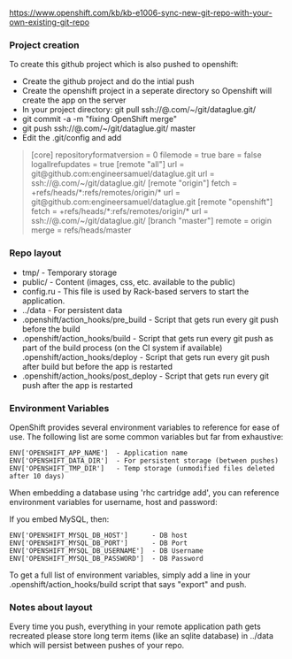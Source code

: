 https://www.openshift.com/kb/kb-e1006-sync-new-git-repo-with-your-own-existing-git-repo

### Project creation
To create this github project which is also pushed to openshift:

* Create the github project and do the intial push
* Create the openshift project in a seperate directory so Openshift will create the app on the server
* In your project directory: git pull ssh://<hash>@<path to openshift>.com/~/git/dataglue.git/
* git commit -a -m "fixing OpenShift merge"
* git push ssh://<hash>@<path to openshift>.com/~/git/dataglue.git/ master
* Edit the .git/config and add
<blockquote>
[core]
    repositoryformatversion = 0
    filemode = true
    bare = false
    logallrefupdates = true
[remote "all"]
    url = git@github.com:engineersamuel/dataglue.git
    url = ssh://<hash>@<path to openshift>.com/~/git/dataglue.git/
[remote "origin"]
    fetch = +refs/heads/*:refs/remotes/origin/*
    url = git@github.com:engineersamuel/dataglue.git
[remote "openshift"]
    fetch = +refs/heads/*:refs/remotes/origin/*
    url = ssh://<hash>@<path to openshift>.com/~/git/dataglue.git/
[branch "master"]
    remote = origin
    merge = refs/heads/master
</blockquote>


### Repo layout
* tmp/ - Temporary storage
* public/ - Content (images, css, etc. available to the public)
* config.ru - This file is used by Rack-based servers to start the application.
* ../data - For persistent data
* .openshift/action_hooks/pre_build - Script that gets run every git push before the build
* .openshift/action_hooks/build - Script that gets run every git push as part of the build process (on the CI system if available)
.openshift/action_hooks/deploy - Script that gets run every git push after build but before the app is restarted
* .openshift/action_hooks/post_deploy - Script that gets run every git push after the app is restarted


### Environment Variables
OpenShift provides several environment variables to reference for ease
of use.  The following list are some common variables but far from exhaustive:

    ENV['OPENSHIFT_APP_NAME']  - Application name
    ENV['OPENSHIFT_DATA_DIR']  - For persistent storage (between pushes)
    ENV['OPENSHIFT_TMP_DIR']   - Temp storage (unmodified files deleted after 10 days)

When embedding a database using 'rhc cartridge add', you can reference environment
variables for username, host and password:

If you embed MySQL, then:

    ENV['OPENSHIFT_MYSQL_DB_HOST']      - DB host
    ENV['OPENSHIFT_MYSQL_DB_PORT']      - DB Port
    ENV['OPENSHIFT_MYSQL_DB_USERNAME']  - DB Username
    ENV['OPENSHIFT_MYSQL_DB_PASSWORD']  - DB Password

To get a full list of environment variables, simply add a line in your
.openshift/action_hooks/build script that says "export" and push.


### Notes about layout
Every time you push, everything in your remote application path gets recreated
please store long term items (like an sqlite database) in ../data which will
persist between pushes of your repo.

